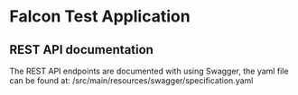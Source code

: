 # Falcon Test Application

## REST API documentation
The REST API endpoints are documented with using Swagger, the yaml file can be found at: /src/main/resources/swagger/specification.yaml 

